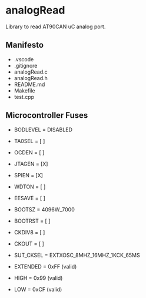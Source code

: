 # analogRead

Library to read AT90CAN uC analog port.

## Manifesto

- .vscode
- .gitignore
- analogRead.c
- analogRead.h
- README.md
- Makefile
- test.cpp

## Microcontroller Fuses

- BODLEVEL = DISABLED
- TA0SEL = [ ]
- OCDEN = [ ]
- JTAGEN = [X]
- SPIEN = [X]
- WDTON = [ ]
- EESAVE = [ ]
- BOOTSZ = 4096W_7000
- BOOTRST = [ ]
- CKDIV8 = [ ]
- CKOUT = [ ]
- SUT_CKSEL = EXTXOSC_8MHZ_16MHZ_1KCK_65MS

- EXTENDED = 0xFF (valid)
- HIGH = 0x99 (valid)
- LOW = 0xCF (valid)
